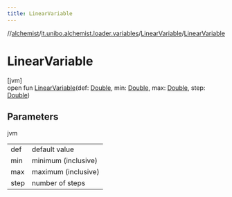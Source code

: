 ```yaml
---
title: LinearVariable
---
```

//[alchemist](../../../index.html)/[it.unibo.alchemist.loader.variables](../index.html)/[LinearVariable](index.html)/[LinearVariable](-linear-variable.html)



# LinearVariable



[jvm]\
open fun [LinearVariable](-linear-variable.html)(def: [Double](https://kotlinlang.org/api/latest/jvm/stdlib/kotlin/-double/index.html), min: [Double](https://kotlinlang.org/api/latest/jvm/stdlib/kotlin/-double/index.html), max: [Double](https://kotlinlang.org/api/latest/jvm/stdlib/kotlin/-double/index.html), step: [Double](https://kotlinlang.org/api/latest/jvm/stdlib/kotlin/-double/index.html))



## Parameters


jvm

| | |
|---|---|
| def | default value |
| min | minimum (inclusive) |
| max | maximum (inclusive) |
| step | number of steps |




